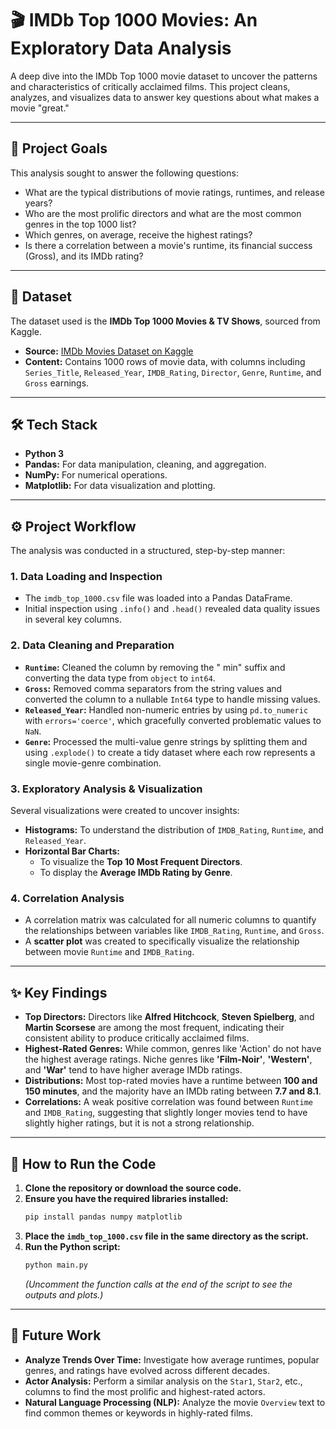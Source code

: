 # 🎬 IMDb Top 1000 Movies: An Exploratory Data Analysis

A deep dive into the IMDb Top 1000 movie dataset to uncover the patterns and characteristics of critically acclaimed films. This project cleans, analyzes, and visualizes data to answer key questions about what makes a movie "great."

---

## 🎯 Project Goals

This analysis sought to answer the following questions:
* What are the typical distributions of movie ratings, runtimes, and release years?
* Who are the most prolific directors and what are the most common genres in the top 1000 list?
* Which genres, on average, receive the highest ratings?
* Is there a correlation between a movie's runtime, its financial success (Gross), and its IMDb rating?

---

## 💾 Dataset

The dataset used is the **IMDb Top 1000 Movies & TV Shows**, sourced from Kaggle.

* **Source:** [IMDb Movies Dataset on Kaggle](https://www.kaggle.com/datasets/harshitshankhdhar/imdb-dataset-of-top-1000-movies-and-tv-shows)
* **Content:** Contains 1000 rows of movie data, with columns including `Series_Title`, `Released_Year`, `IMDB_Rating`, `Director`, `Genre`, `Runtime`, and `Gross` earnings.

---

## 🛠️ Tech Stack

* **Python 3**
* **Pandas:** For data manipulation, cleaning, and aggregation.
* **NumPy:** For numerical operations.
* **Matplotlib:** For data visualization and plotting.

---

## ⚙️ Project Workflow

The analysis was conducted in a structured, step-by-step manner:

### 1. Data Loading and Inspection
* The `imdb_top_1000.csv` file was loaded into a Pandas DataFrame.
* Initial inspection using `.info()` and `.head()` revealed data quality issues in several key columns.

### 2. Data Cleaning and Preparation
* **`Runtime`:** Cleaned the column by removing the " min" suffix and converting the data type from `object` to `int64`.
* **`Gross`:** Removed comma separators from the string values and converted the column to a nullable `Int64` type to handle missing values.
* **`Released_Year`:** Handled non-numeric entries by using `pd.to_numeric` with `errors='coerce'`, which gracefully converted problematic values to `NaN`.
* **`Genre`:** Processed the multi-value genre strings by splitting them and using `.explode()` to create a tidy dataset where each row represents a single movie-genre combination.

### 3. Exploratory Analysis & Visualization

Several visualizations were created to uncover insights:

* **Histograms:** To understand the distribution of `IMDB_Rating`, `Runtime`, and `Released_Year`.
* **Horizontal Bar Charts:**
    * To visualize the **Top 10 Most Frequent Directors**.
    * To display the **Average IMDb Rating by Genre**.

### 4. Correlation Analysis
* A correlation matrix was calculated for all numeric columns to quantify the relationships between variables like `IMDB_Rating`, `Runtime`, and `Gross`.
* A **scatter plot** was created to specifically visualize the relationship between movie `Runtime` and `IMDB_Rating`.

---

## ✨ Key Findings

* **Top Directors:** Directors like **Alfred Hitchcock**, **Steven Spielberg**, and **Martin Scorsese** are among the most frequent, indicating their consistent ability to produce critically acclaimed films.
* **Highest-Rated Genres:** While common, genres like 'Action' do not have the highest average ratings. Niche genres like **'Film-Noir'**, **'Western'**, and **'War'** tend to have higher average IMDb ratings.
* **Distributions:** Most top-rated movies have a runtime between **100 and 150 minutes**, and the majority have an IMDb rating between **7.7 and 8.1**.
* **Correlations:** A weak positive correlation was found between `Runtime` and `IMDB_Rating`, suggesting that slightly longer movies tend to have slightly higher ratings, but it is not a strong relationship.

---

## 🚀 How to Run the Code

1.  **Clone the repository or download the source code.**
2.  **Ensure you have the required libraries installed:**
    ```bash
    pip install pandas numpy matplotlib
    ```
3.  **Place the `imdb_top_1000.csv` file in the same directory as the script.**
4.  **Run the Python script:**
    ```bash
    python main.py
    ```
    *(Uncomment the function calls at the end of the script to see the outputs and plots.)*

---

## 🔮 Future Work

* **Analyze Trends Over Time:** Investigate how average runtimes, popular genres, and ratings have evolved across different decades.
* **Actor Analysis:** Perform a similar analysis on the `Star1`, `Star2`, etc., columns to find the most prolific and highest-rated actors.
* **Natural Language Processing (NLP):** Analyze the movie `Overview` text to find common themes or keywords in highly-rated films.